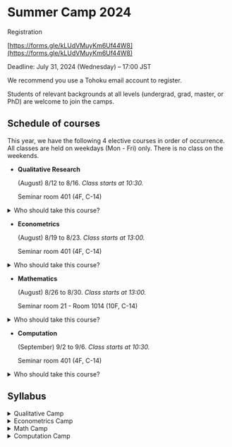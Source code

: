 # Summer Camp 2024

Registration

[https://forms.gle/kLUdVMuyKm6Uf44W8](https://forms.gle/kLUdVMuyKm6Uf44W8)

Deadline: July 31, 2024 (Wednesday) – 17:00 JST

We recommend you use a Tohoku email account to register.

Students of relevant backgrounds at all levels (undergrad, grad, master, or PhD) are welcome to join the camps.

## Schedule of courses

This year, we have the following 4 elective courses in order of occurrence.
All classes are held on weekdays (Mon - Fri) only.  There is no class on the weekends.

- **Qualitative Research**

  (August) 8/12 to 8/16. *Class starts at 10:30.*

  Seminar room 401 (4F, C-14)

<details> 
<summary>Who should take this course?</summary>
This course is suitable for research concerning non-numerical data, which is widely used in management. You will study how to conduct proper interviews and collect and analyze qualitative data, such as text and interviews.
</details>
    
- **Econometrics**

  (August) 8/19 to 8/23. *Class starts at 13:00.*

  Seminar room 401 (4F, C-14)

<details> 
<summary>Who should take this course?</summary>
This course is suitable for those who want to conduct **empirical research**, which is widely used in health, environment, labor and microeconomics. You will learn the basic and advanced methods in STATA. In addition to covering the basics of linear regression, the course also focuses on causal inference methods such as IV, DiD, etc. 
</details>

- **Mathematics**

  (August) 8/26 to 8/30. *Class starts at 13:00.*

  Seminar room 21 - Room 1014 (10F, C-14)

<details> 
<summary>Who should take this course?</summary>
This course is suitable for those who want to conduct theoretical research in economics, which is widely used in micro and macro. You will learn convex optimization, dynamic programming, matrices, and the analysis of discrete dynamical systems. The course emphasizes WHEN you should use these methods and WHAT to analyze. It only requires basic knowledge of calculus, such as high-school differentiation and integration.  
</details>

- **Computation**

  (September) 9/2 to 9/6. *Class starts at 10:30.*

  Seminar room 401 (4F, C-14)

<details> 
<summary>Who should take this course?</summary>
This course is suitable for those who want to perform numerical tests and simulations in theoretical research. You will learn the basics of numerical methods (such as convergence tests, finding the optimal value, and nonlinear solver) and their applications in economic modeling, such as basic OLG, RBC, and Large-scale OLG. The main languages are Python and Julia, which are free to use and easy to adapt. You will also learn the basic syntax and how to write codes in these languages.  
  
Spatial Econometrics concerns econometric analysis with geospatial data. In this course, you will learn how to draw maps with QGIS, and other practical analyses in R and STATA. 
</details>

## Syllabus

<details>
  <summary>Qualitative Camp</summary>
  
  Instructor: Feng Youxin
  
- 8/12: Philosophic basis of Qualitative methods
- 8/13: Research Design: The five approaches
- 8/14: Qualitative interview (lecture and practice)
- 8/15: Doing interviews
- 8/16: Reflection session
  
</details>

<details>
  <summary>Econometrics Camp</summary>
  
  Instructor: Jian Tianyi, Zhang Shutong
  
- 8/19: The basics of Causal Inference
- 8/20: Methods in STATA: linear regression, grouping, do-files
- 8/21: Advanced Methods in STATA: IV, probit, logit, tobit
- 8/22: Advanced Methods in STATA: loop, DiD, PSM
- 8/23: Advanced Methods in STATA: spatial analysis, case studies
  
</details>

<details>
  <summary>Math Camp</summary>
  
  Instructor: Zhang Peichang
  
- 8/26: Convex Optimization
- 8/27: Dynamic Programming
- 8/28: Discrete Dynamical System
- 8/29: Discrete Dynamical System & Application
- 8/30: Discrete Dynamical System & Application
</details>

<details>
  <summary>Computation Camp</summary>
  
  Instructor: Quang-Thanh Tran & Zhang Ye
  
- 9/02: Simple OLG & Ramsey: Introduction to Julia/Python
- 9/03: AK60 OLG: Simulation exercise in Julia/Python
- 9/04: (morning) Coding Q&A
- 9/04: (afternoon) The basics of Spatial Econometrics
- 9/05: Spatial Econometrics with QGIS, R, and STATA.
- 9/06: Spatial Econometrics with QGIS, R, and STATA.
</details>
